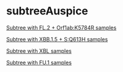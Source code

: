 # subtreeAuspice

[Subtree with FL.2 + Orf1ab:K5784R samples](https://nextstrain.org/fetch/github.com/Over-There-Is/subtreeAuspice/raw/main/subtreeAuspice_genome_39469_cdac30.json?label=id:node_6683231)

[Subtree with XBB.1.5 + S:Q613H samples](https://nextstrain.org/fetch/github.com/Over-There-Is/subtreeAuspice/raw/main/subtreeAuspice_genome_10868_1eeed0.json?label=id:node_6880832)

[Subtree with XBL samples](https://nextstrain.org/fetch/github.com/Over-There-Is/subtreeAuspice/raw/main/subtreeAuspice_genome_2fbf9_ef0b70.json?label=id:node_6959633)

[Subtree with FU.1 samples](https://nextstrain.org/fetch/github.com/Over-There-Is/subtreeAuspice/raw/main/subtreeAuspice_genome_1c186_f33310.json?label=id:node_6645689)
